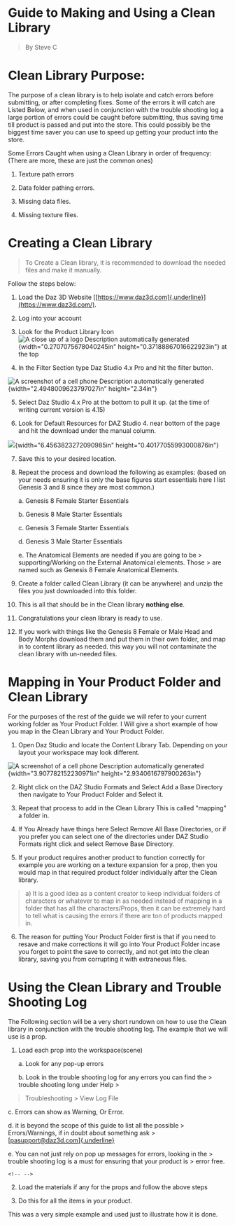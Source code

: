 # Guide to Making and Using a Clean Library

> By Steve C

# Clean Library Purpose:

The purpose of a clean library is to help isolate and catch errors
before submitting, or after completing fixes. Some of the errors it will
catch are Listed Below, and when used in conjunction with the trouble
shooting log a large portion of errors could be caught before
submitting, thus saving time till product is passed and put into the
store. This could possibly be the biggest time saver you can use to
speed up getting your product into the store.

Some Errors Caught when using a Clean Library in order of frequency:
(There are more, these are just the common ones)

1)  Texture path errors

2)  Data folder pathing errors.

3)  Missing data files.

4)  Missing texture files.

# Creating a Clean Library

> To Create a Clean library, it is recommended to download the needed
> files and make it manually.

Follow the steps below:

1)  Load the Daz 3D Website
    [[https://www.daz3d.com]{.underline}](https://www.daz3d.com/).

2)  Log into your account

3)  Look for the Product Library Icon ![A close up of a logo Description
    automatically
    generated](media/image1.jpeg){width="0.2707075678040245in"
    height="0.37188867016622923in"} at the top

4)  In the Filter Section type Daz Studio 4.x Pro and hit the filter
    button.

![A screenshot of a cell phone Description automatically
generated](media/image2.jpeg){width="2.4948009623797027in"
height="2.34in"}

5)  Select Daz Studio 4.x Pro at the bottom to pull it up. (at the time
    of writing current version is 4.15)

6)  Look for Default Resources for DAZ Studio 4. near bottom of the page
    and hit the download under the manual column.

![](media/image3.jpeg){width="6.4563823272090985in"
height="0.40177055993000876in"}

7)  Save this to your desired location.

8)  Repeat the process and download the following as examples: (based on
    your needs ensuring it is only the base figures start essentials
    here I list Genesis 3 and 8 since they are most common.)

    a.  Genesis 8 Female Starter Essentials

    b.  Genesis 8 Male Starter Essentials

    c.  Genesis 3 Female Starter Essentials

    d.  Genesis 3 Male Starter Essentials

    e.  The Anatomical Elements are needed if you are going to be
        > supporting/Working on the External Anatomical elements. Those
        > are named such as Genesis 8 Female Anatomical Elements.

9)  Create a folder called Clean Library (it can be anywhere) and unzip
    the files you just downloaded into this folder.

10) This is all that should be in the Clean library **nothing else**.

11) Congratulations your clean library is ready to use.

12) If you work with things like the Genesis 8 Female or Male Head and
    Body Morphs download them and put them in their own folder, and map
    in to content library as needed. this way you will not contaminate
    the clean library with un-needed files.

# Mapping in Your Product Folder and Clean Library

For the purposes of the rest of the guide we will refer to your current
working folder as Your Product Folder. I Will give a short example of
how you map in the Clean Library and Your Product Folder.

1)  Open Daz Studio and locate the Content Library Tab. Depending on
    your layout your workspace may look different.

![A screenshot of a cell phone Description automatically
generated](media/image4.jpeg){width="3.907782152230971in"
height="2.9340616797900263in"}

2)  Right click on the DAZ Studio Formats and Select Add a Base
    Directory then navigate to Your Product Folder and Select it.

3)  Repeat that process to add in the Clean Library This is called
    "mapping" a folder in.

4)  If You Already have things here Select Remove All Base Directories,
    or if you prefer you can select one of the directories under DAZ
    Studio Formats right click and select Remove Base Directory.

5)  If your product requires another product to function correctly for
    example you are working on a texture expansion for a prop, then you
    would map in that required product folder individually after the
    Clean library.

> a\) It is a good idea as a content creator to keep individual folders
> of characters or whatever to map in as needed instead of mapping in a
> folder that has all the characters/Props, then it can be extremely
> hard to tell what is causing the errors if there are ton of products
> mapped in.

6)  The reason for putting Your Product Folder first is that if you need
    to resave and make corrections it will go into Your Product Folder
    incase you forget to point the save to correctly, and not get into
    the clean library, saving you from corrupting it with extraneous
    files.

# Using the Clean Library and Trouble Shooting Log

The Following section will be a very short rundown on how to use the
Clean library in conjunction with the trouble shooting log. The example
that we will use is a prop.

1)  Load each prop into the workspace(scene)

    a.  Look for any pop-up errors

    b.  Look in the trouble shooting log for any errors you can find the
        > trouble shooting long under Help \>

> Troubleshooting \> View Log File

c.  Errors can show as Warning, Or Error.

d.  it is beyond the scope of this guide to list all the possible
    > Errors/Warnings, if in doubt about something ask
    > [[pasupport@daz3d.com]{.underline}](mailto:pasupport@daz3d.com)

e.  You can not just rely on pop up messages for errors, looking in the
    > trouble shooting log is a must for ensuring that your product is
    > error free.

```{=html}
<!-- -->
```
2)  Load the materials if any for the props and follow the above steps

3)  Do this for all the items in your product.

This was a very simple example and used just to illustrate how it is
done.
